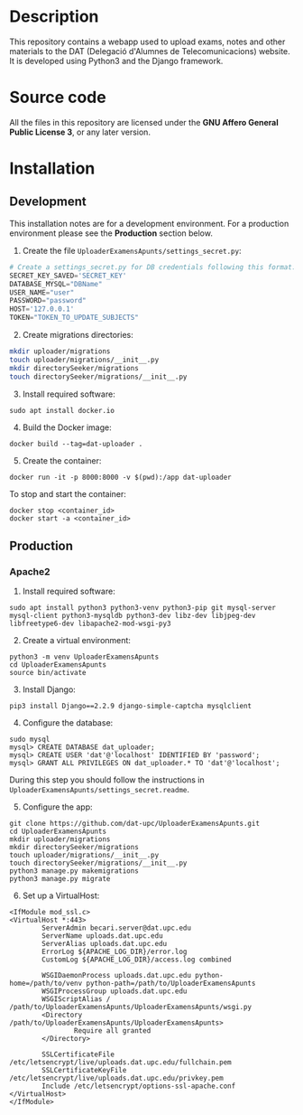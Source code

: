 # Description
This repository contains a webapp used to upload exams, notes and other materials to the DAT (Delegació d'Alumnes de Telecomunicacions) website. It is developed using Python3 and the Django framework.

# Source code
All the files in this repository are licensed under the **GNU Affero General Public License 3**, or any later version.

# Installation #
## Development ##
This installation notes are for a development environment. For a production environment please see the **Production** section below.

1. Create the file `UploaderExamensApunts/settings_secret.py`:
```python
# Create a settings_secret.py for DB credentials following this format:
SECRET_KEY_SAVED='SECRET_KEY'
DATABASE_MYSQL="DBName"
USER_NAME="user"
PASSWORD="password"
HOST='127.0.0.1'
TOKEN="TOKEN_TO_UPDATE_SUBJECTS"
```

2. Create migrations directories:
```bash
mkdir uploader/migrations
touch uploader/migrations/__init__.py
mkdir directorySeeker/migrations
touch directorySeeker/migrations/__init__.py
```

3. Install required software:
```
sudo apt install docker.io
```

4. Build the Docker image:
```
docker build --tag=dat-uploader .
```

5. Create the container:

```
docker run -it -p 8000:8000 -v $(pwd):/app dat-uploader
```

To stop and start the container:
```
docker stop <container_id>
docker start -a <container_id>
```

## Production ##
### Apache2 ###

1. Install required software:
```
sudo apt install python3 python3-venv python3-pip git mysql-server mysql-client python3-mysqldb python3-dev libz-dev libjpeg-dev libfreetype6-dev libapache2-mod-wsgi-py3
```

2. Create a virtual environment:
```
python3 -m venv UploaderExamensApunts
cd UploaderExamensApunts
source bin/activate
```

3. Install Django:
```
pip3 install Django==2.2.9 django-simple-captcha mysqlclient
```

4. Configure the database:
```
sudo mysql
mysql> CREATE DATABASE dat_uploader;
mysql> CREATE USER 'dat'@'localhost' IDENTIFIED BY 'password';
mysql> GRANT ALL PRIVILEGES ON dat_uploader.* TO 'dat'@'localhost';
```
During this step you should follow the instructions in `UploaderExamensApunts/settings_secret.readme`.


5. Configure the app:
```
git clone https://github.com/dat-upc/UploaderExamensApunts.git
cd UploaderExamensApunts
mkdir uploader/migrations
mkdir directorySeeker/migrations
touch uploader/migrations/__init__.py
touch directorySeeker/migrations/__init__.py
python3 manage.py makemigrations
python3 manage.py migrate
```

6. Set up a VirtualHost:
```text
<IfModule mod_ssl.c>
<VirtualHost *:443>
        ServerAdmin becari.server@dat.upc.edu
        ServerName uploads.dat.upc.edu
        ServerAlias uploads.dat.upc.edu
        ErrorLog ${APACHE_LOG_DIR}/error.log
        CustomLog ${APACHE_LOG_DIR}/access.log combined

        WSGIDaemonProcess uploads.dat.upc.edu python-home=/path/to/venv python-path=/path/to/UploaderExamensApunts
        WSGIProcessGroup uploads.dat.upc.edu
        WSGIScriptAlias / /path/to/UploaderExamensApunts/UploaderExamensApunts/wsgi.py
        <Directory /path/to/UploaderExamensApunts/UploaderExamensApunts>
                Require all granted
        </Directory>

        SSLCertificateFile /etc/letsencrypt/live/uploads.dat.upc.edu/fullchain.pem
        SSLCertificateKeyFile /etc/letsencrypt/live/uploads.dat.upc.edu/privkey.pem
        Include /etc/letsencrypt/options-ssl-apache.conf
</VirtualHost>
</IfModule>
```
